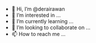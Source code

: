 - 👋 Hi, I’m @derairawan
- 👀 I’m interested in ...
- 🌱 I’m currently learning ...
- 💞️ I’m looking to collaborate on ...
- 📫 How to reach me ...

<!---
derairawan/derairawan is a ✨ special ✨ repository because its `README.md` (this file) appears on your GitHub profile.
You can click the Preview link to take a look at your changes.
--->
